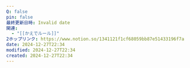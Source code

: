 ```yaml
---
Q: false
pin: false
最終更新日時: Invalid date
関連:
  - "[[かえでルール]]"
2ホップリンク: https://www.notion.so/1341121f1cf68059bb87e51433196f7a
date: 2024-12-27T22:34
modified: 2024-12-27T22:34
created: 2024-12-27T22:34
---
```

